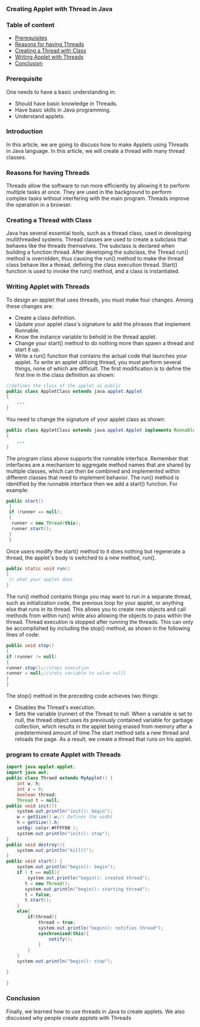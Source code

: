 ### Creating Applet with Thread in Java
### Table of content
- [Prerequisites](#prerequisite)
- [Reasons for having Threads](#reasons-for-having-threads)
- [Creating a Thread with Class](#creating-a-thread-with-class)
- [Writing Applet with Threads](#writing-applet-with-threads)
- [Conclusion](#conclusion)
### Prerequisite
One needs to have a basic understanding in:
- Should have basic knowledge in Threads.
- Have basic skills in Java programming.
- Understand applets.
### Intrоduсtiоn
In this article, we are going to discuss how to make Applets using Threads in Java language. In this article, we will create a thread with many thread classes.
### Reasons for having Threads
Threads allow the software to run more efficiently by allowing it to perform multiple tasks at once. They are used in the background to perform complex tasks without interfering with the main program. Threads improve the operation in a browser. 
### Creating a Thread with Class
Java has several essential tools, such as a thread class,  used in developing multithreaded systems. Thread classes are used to create a subclass that behaves like the threads themselves. The subclass is declared when building a function thread. After developing the subclass, the Thread run() method is overridden, thus causing the run() method to make the thread class behave like a thread, defining the class execution thread. Start() function is used to invoke the run() method, and a class is instantiated.

### Writing Applet with Threads
To design an applet that uses threads, you must make four changes. Among these changes are:
- Create a class definition.
- Update your applet class's signature to add the phrases that implement Runnable.
- Know the instance variable to behold in the thread applet.
- Change your start() method to do nothing more than spawn a thread and start it up.
- Write a run() function that contains the actual code that launches your applet.
To write an applet utilizing thread, you must perform several things, none of which are difficult. The first modification is to define the first line in the class definition as shown:
```java
//defines the class of the applet as public
public class AppletClass extends java.applet.Applet 
{
    ...
}
```
You need to change the signature of your applet class as shown:
```java
public class AppletClass extends java.applet.Applet implements Runnable
{
    ... 
}
```
The program class above supports the runnable interface. Remember that interfaces are a mechanism to aggregate method names that are shared by multiple classes, which can then be combined and implemented within different classes that need to implement behavior. The run() method is identified by the runnable interface then we add a start() function. For example: 
```java
public start()
 {
 if (runner == null); 
 {
  runner = new Thread(this);
  runner.start();
 }
 }
```

Once users modify the start() method to it does nothing but regenerate a thread, the applet's body is switched to a new method, run().
```java
public static void run() 
{
 // what your applet does
}
```
The run() method contains things you may want to run in a separate thread, such as initialization code, the previous loop for your applet, or anything else that runs in its thread. This allows you to create new objects and call methods from within run() while also allowing the objects to pass within the thread. Thread execution is stopped after running the threads. This can only be accomplished by including the stop() method, as shown in the following lines of code:

```java
public void stop()
{
if (runner != null) 
{
runner.stop();//stops execution
runner = null;//srets variable to value nulll
}
}
```
The stop() method in the preceding code achieves two things:
- Disables the Thread's execution.
- Sets the variable (runner) of the Thread to null.
When a variable is set to null, the thread object uses its previously contained variable for garbage collection, which results in the applet being erased from memory after a predetermined amount of time.The start method sets a new thread and reloads the page. As a result, we create a thread that runs on his applet.



### program to create Applet with Threads
```java
import java.applet.applet;
import java.awt;
public class Thraed extends MyApplet() {
    int w, h;
    int z = 0;
    boolean thread;
    Thread t = null;
public void init(){
    system.out.println("init(): begin");
    w = getSize().w;// Defines the widht
    h = getSize().h;
    setBg( color.#FFFF00 );
    system.out.println("init(): stop");
}
public void destroy(){
    system.out.println("kill()");
}
public void start() {
    system.out.println("begin(): begin");
    if ( t == null){
        system.out.println("begin(): created thread");
       t = new Thread();
       system.out.println("begin(): starting thread");
       t = false;
       t.start();
    }
    else{
        if(thread){
            thread = true;
            system.out.println("begin(): notifies thread");
            synchronized(this){
                notify();
            }
        }
    }
    system.out.println("begin(): stop");

}
    
}
```
### Conclusion
Finally, we learned how to use threads in Java to create applets. We also discussed why people create applets with Threads
